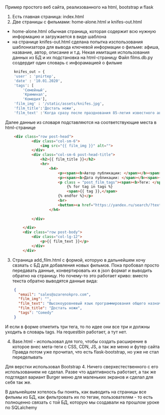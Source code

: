 Пример простого веб сайта, реализованного на html, bootstrap и flask

1. Есть главная страница: index.html
2. Две страницы с фильмами: home-alone.html и knifes-out.html
- home-alone.html обычная страница, которая содержит всю нужную информацию и загружается в виде шаблона
- на странице knifes-out.html сделана попытка изспользования шаблонизатора для вывода ключевой информации о фильме: афиша, название, автор, описание и т.д.
Некая имитация использования данных из БД и их подстановка на html-страницу 
Файл films.db.py создердит один словарь с инфорамацией о фильме
```python
    knifes_out = {
    'user' : 'pnirtep',
    'date' : '10.01.2020',
    'tags': [
        'Семейный',
        'Криминал',
        'Комедия'],
    'film_img' : '/static/assets/knifes.jpg',
    'film_title':'Достать ножи',
    'film_text' :'Когда сразу после празднования 85-летия известного автора криминальных романов Харлана Тромби виновника торжества находят мёртвым, за расследование берётся обаятельный и дотошный частный детектив Бенуа Блан. Ему предстоит распутать тугую сеть уловок и корыстной лжи, которой его опутывают члены неблагополучной семьи Харлана и преданный ему персонал.'}

```
Далее данные из словаря подставляются на соответствующие места в html-странице

```html
    <div class="row post-head">
  			<div class="col-sm-6">
  				<img src="{{ film_img }}" alt="">
  			</div>
  			<div class="col-sm-6 post-head-title">
  				<h2>{{ film_title }}</h2>
  				<hr>
	  				<h4>
	  					<p><span><b>Автор публикации: </span></b><span>{{ user }}</span></p>
	  					<p><span><b>Дата публикации: </span></b><span>{{ date }}</span></p>
	  					<p class = "post_film_tags"><span><b>Теги: </span></b>
                            {% for tag in tags %}
                            <span>{{ tag }},</span>
                        {% endfor %}</p>
	  					<br>
	  					<button><a href="https://yandex.ru/search/?text=один%20дома%20смотреть%20онлайн">Искать в Яндексе</a></button>
	  				</h4>
	  				
  			</div>

		</div>
		<div class="row post-body">
			<div class="col-lg-12">
				<p>{{ film_text }}</p>
			</div>
		</div>
```

3. Страница add_film.html  с формой, которую в дальнейшем хочу свзяать с БД для добавления новых фильмов. Пока пробовал просто передавать данные, конвертировать их в json формат и выводить обратно на страницу. 
Но почему-то это работает криво: вместо текста обратно выводятся данные вида: 
```json
    {
      "email": "sales@azarenokpro.com", 
      "film_img": "", 
      "film_text": "Высокоуровневый язык программирования общего назначения, ориентированный на повышение производительности разработчика и читаемости кода. ", 
      "film_title": "Достать ножи", 
      "tags": "Comedy"
    }
```
И если в форме отметить три тега, то по идее они все три и должны уходить в словарь tags. На requestbin работает, а тут нет.

4. Base.html - использовал для того, чтобы создать расширение в которое внес мета-теги с CSS, CDN, JS, а так же меню и футер сайта
Правда потом уже прочитал, что есть flask-bootstrap, но уже не стал переделывать

Для верстки использовал Bootstrap 4. Ничего сверхестественного с его использованием не сделал. Разве что адаптивность работает, а так же подглядел вариант Burger меню для маленьких экранов и сделал для себя так же.

В дальнейшем хотелось бы понять, как выводить на страницы все фильмы из БД, как фильтровать их по тегам, пользователям - то есть полноценно связать с той БД, которую мы создавали на прошлом уроке по SQLalchemy